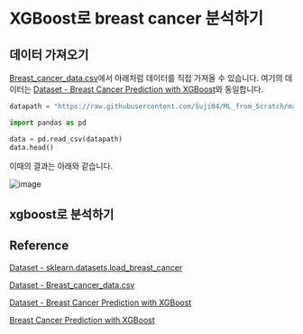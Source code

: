 #  XGBoost로 breast cancer 분석하기 

## 데이터 가져오기 

[Breast_cancer_data.csv](https://github.com/Suji04/ML_from_Scratch/blob/master/Breast_cancer_data.csv)에서 아래처럼 데이터를 직접 가져올 수 있습니다. 여기의 데이터는 [Dataset - Breast Cancer Prediction with XGBoost](https://www.kaggle.com/code/armagansarikey/breast-cancer-prediction-with-xgboost/data)와 동일합니다. 

```python
datapath = "https://raw.githubusercontent.com/Suji04/ML_from_Scratch/master/Breast_cancer_data.csv"

import pandas as pd

data = pd.read_csv(datapath)
data.head()
```

이때의 결과는 아래와 같습니다. 

![image](https://user-images.githubusercontent.com/52392004/193499786-63c3c796-a176-48d6-8065-570e3a064930.png)

## xgboost로 분석하기 

## Reference

[Dataset - sklearn.datasets.load_breast_cancer](https://scikit-learn.org/stable/modules/generated/sklearn.datasets.load_breast_cancer.html)

[Dataset - Breast_cancer_data.csv](https://github.com/Suji04/ML_from_Scratch/blob/master/Breast_cancer_data.csv)

[Dataset - Breast Cancer Prediction with XGBoost](https://www.kaggle.com/code/armagansarikey/breast-cancer-prediction-with-xgboost/data)

[Breast Cancer Prediction with XGBoost](https://www.kaggle.com/code/armagansarikey/breast-cancer-prediction-with-xgboost)
